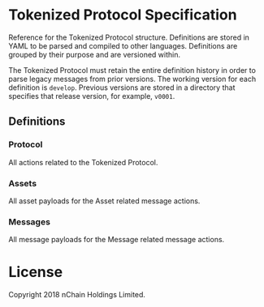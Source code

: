 # Tokenized Protocol Specification

Reference for the Tokenized Protocol structure. Definitions are stored in YAML to be parsed and compiled to other languages. Definitions are grouped by their purpose and are versioned within.

The Tokenized Protocol must retain the entire definition history in order to parse legacy messages from prior versions. The working version for each definition is `develop`. Previous versions are stored in a directory that specifies that release version, for example, `v0001`.

## Definitions

### Protocol

All actions related to the Tokenized Protocol.

### Assets

All asset payloads for the Asset related message actions.

### Messages

All message payloads for the Message related message actions.

# License

Copyright 2018 nChain Holdings Limited.
